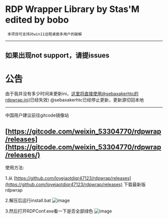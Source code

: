 # RDP Wrapper Library by Stas'M edited by bobo

     本项目可支持对win11远程桌面多用户的破解
     
 -------------------------------------------------------------------------------------------------------------
 如果出现not support，请提issues
--------------------------------------------------------------------------------------------------------------

# 公告

由于我并没有多少时间来更新ini，这里将直接使用@sebaxakerhtc的rdpwrap.ini(已经失效)
@sebaxakerhtc已经停止更新，更新源切回本地

--------------------------------------------------------------------------------------------------------------

中国用户建议前往gitcode镜像站

[https://gitcode.com/weixin_53304770/rdpwrap/releases](https://gitcode.com/weixin_53304770/rdpwrap/releases/)
-------------------------------------------------------------------------------------------------------------
使用方法:

1.从 [https://github.com/loyejaotdiqr47123/rdpwrap/releases](https://github.com/loyejaotdiqr47123/rdpwrap/releases) 下载最新版rdpwrap

2.解压后运行install.bat
![image](https://img2.imgtp.com/2024/03/09/c0QN6eKl.png)

3.然后打开RDPConf.exe看一下是否全部绿色
![image](hhttps://img2.imgtp.com/2024/03/09/XvYspUTI.png)



